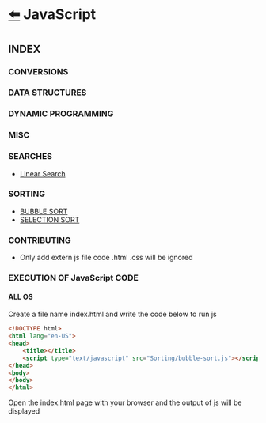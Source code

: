 # [:arrow_left:](../README.md) JavaScript

## INDEX

### CONVERSIONS

### DATA STRUCTURES

### DYNAMIC PROGRAMMING

### MISC

### SEARCHES

* [Linear Search](Searches/linearSearch.js)

### SORTING

* [BUBBLE SORT](Sorting/bubble-sort.js)
* [SELECTION SORT](Sorting/selection-sort.js)

### CONTRIBUTING

* Only add extern js file code .html .css will be ignored

### EXECUTION OF JavaScript CODE

#### ALL OS

Create a file name index.html and write the code below to run js

```html
<!DOCTYPE html>
<html lang="en-US">
<head>
    <title></title>
    <script type="text/javascript" src="Sorting/bubble-sort.js"></script>
</head>
<body>
</body>
</html>
```

Open the index.html page with your browser and the output of js will be displayed